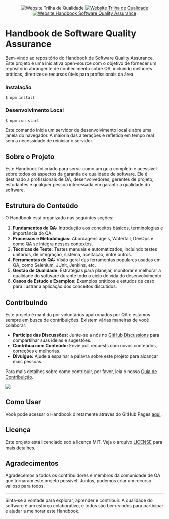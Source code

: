 <p align="center">    
    <img src="https://img.shields.io/github/stars/Trilha-de-Qualidade/software-quality-assurance-handbook?style=social" alt="Website Trilha de Qualidade" />    
    <a href="https://www.trilhadequalidade.com.br/" target="_blank">
        <img src="https://img.shields.io/badge/Website-Trilha_de_qualidade-blue" alt="Website Trilha de Qualidade" />
    </a>
    <a href="https://handbook.trilhadequalidade.com.br/" target="_blank">
        <img src="https://img.shields.io/badge/Website-Handbook_Software_Quality_Assurance-blue" alt="Website Handbook Software Quality Assurance" />
    </a>
</p>

# Handbook de Software Quality Assurance

Bem-vindo ao repositório do Handbook de Software Quality Assurance. Este projeto é uma iniciativa open-source com o objetivo de fornecer um repositório abrangente de conhecimento sobre QA, incluindo melhores práticas, diretrizes e recursos úteis para profissionais da área.

### Instalação

```
$ npm install
```

### Desenvolvimento Local

```
$ npm run start
```
Este comando inicia um servidor de desenvolvimento local e abre uma janela do navegador. A maioria das alterações é refletida em tempo real sem a necessidade de reiniciar o servidor.


## Sobre o Projeto

Este Handbook foi criado para servir como um guia completo e acessível sobre todos os aspectos da garantia de qualidade de software. Ele é destinado a profissionais de QA, desenvolvedores, gerentes de projeto, estudantes e qualquer pessoa interessada em garantir a qualidade do software.

## Estrutura do Conteúdo

O Handbook está organizado nas seguintes seções:

1. **Fundamentos de QA:** Introdução aos conceitos básicos, terminologias e importância do QA.
2. **Processos e Metodologias:** Abordagens ágeis, Waterfall, DevOps e como QA se integra nesses contextos.
3. **Técnicas de Teste:** Testes manuais e automatizados, incluindo testes unitários, de integração, sistema, aceitação, entre outros.
4. **Ferramentas de QA:** Visão geral das ferramentas populares usadas em QA, como Selenium, JUnit, Jenkins, etc.
5. **Gestão de Qualidade:** Estratégias para planejar, monitorar e melhorar a qualidade do software durante todo o ciclo de vida do desenvolvimento.
6. **Casos de Estudo e Exemplos:** Exemplos práticos e estudos de caso para ilustrar a aplicação dos conceitos discutidos.

## Contribuindo

Este projeto é mantido por voluntários apaixonados por QA e estamos sempre em busca de contribuições. Existem várias maneiras de você colaborar:

- **Participe das Discussões:** Junte-se a nós no [GitHub Discussions](https://github.com/Trilha-de-Qualidade/software-quality-assurance-handbook/discussions) para compartilhar suas ideias e sugestões.
- **Contribua com Conteúdo:** Envie pull requests com novos conteúdos, correções e melhorias.
- **Divulgue:** Ajude a espalhar a palavra sobre este projeto para alcançar mais pessoas.

Para mais detalhes sobre como contribuir, por favor, leia o nosso [Guia de Contribuição](CONTRIBUTING.md).

<a href="https://github.com/Trilha-de-Qualidade/software-quality-assurance-handbook/graphs/contributors">
  <img src="https://contrib.rocks/image?repo=Trilha-de-Qualidade/software-quality-assurance-handbook" />
</a>

## Como Usar

Você pode acessar o Handbook diretamente através do GitHub Pages [aqui](https://handbook.trilhadequalidade.com.br/).

## Licença

Este projeto está licenciado sob a licença MIT. Veja o arquivo [LICENSE](LICENSE) para mais detalhes.

## Agradecimentos

Agradecemos a todos os contribuidores e membros da comunidade de QA que tornaram este projeto possível. Juntos, podemos criar um recurso valioso para todos.

---

Sinta-se à vontade para explorar, aprender e contribuir. A qualidade do software é um esforço colaborativo, e todos são bem-vindos para participar e ajudar a melhorar este Handbook.
